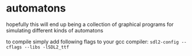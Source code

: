 # automatons

hopefully this will end up being a collection of graphical programs for simulating different kinds of automatons

to compile simply add following flags to your gcc compiler:
`sdl2-config --cflags --libs -lSDL2_ttf`
